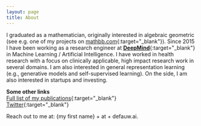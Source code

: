 ```yaml
---
layout: page
title: About
---
```


I graduated as a mathematician, originally interested in algebraic geometric (see e.g. one of my projects on [mathbb.com](https://mathbb.com/){:target="_blank"}). Since 2015 I have been working as a research engineer at [**DeepMind**](https://www.deepmind.com){:target="_blank"} in Machine Learning / Artificial Intelligence. I have worked in health research with a focus on clinically applicable, high impact research work in several domains. I am also interested in general representation learning (e.g., generative models and self-supervised learning).
On the side, I am also interested in startups and investing.

**Some other links**  
[Full list of my publications](https://scholar.google.co.uk/citations?user=htBEHycAAAAJ){:target="_blank"}  
[Twitter](https://twitter.com/JeffreyDeFauw){:target="_blank"}  


Reach out to me at: {my first name} + at + defauw.ai.
 
